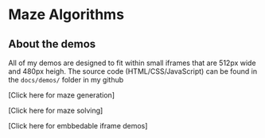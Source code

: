 # Maze Algorithms


## About the demos

All of my demos are designed to fit within small iframes that are 512px wide and 480px heigh.
The source code (HTML/CSS/JavaScript) can be found in the `docs/demos/` folder in my github



[Click here for maze generation]

[Click here for maze solving]

[Click here for embbedable iframe demos]

